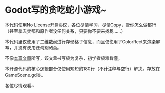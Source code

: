 # Godot写的贪吃蛇小游戏~

本代码使用No License开源协议，各位尽情学习，尽情Copy，管你怎么做都行（甚至拿去卖都和原作者没任何关系，只要你不要来找我……）

本代码里仅使用了二维数组进行存储格子信息，而且仅使用了ColorRect来渲染屏幕，并没有使用任何别的类。

不像[本篇文章](https://zhuanlan.zhihu.com/p/207475204)所写，该文章书写极为复杂，初学者极难看懂。

本开源代码的核心逻辑部分仅使用短短的180行（不计注释与空行）解决。存放在GameScene.gd类。



各位尽情观看~